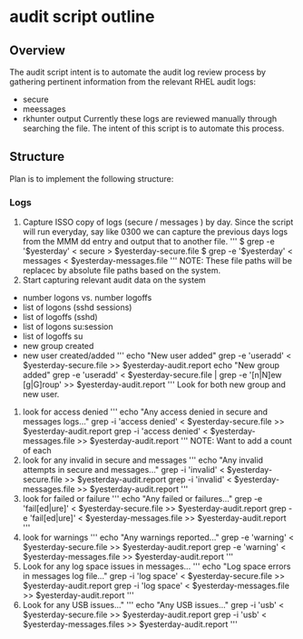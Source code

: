 # audit script outline
## Overview
The audit script intent is to automate the audit log review process by gathering pertinent information from
the relevant RHEL audit logs:
* secure
* meessages
* rkhunter output
Currently these logs are reviewed manually through searching the file.  The intent of this script is to
automate this process.
## Structure
Plan is to implement the following structure:
### Logs
1. Capture ISSO copy of logs (secure / messages ) by day.  Since the script will run everyday,
say like 0300 we can capture the previous days logs from the MMM dd entry and output that to
another file.
'''
$ grep -e '$yesterday' < secure > $yesterday-secure.file
$ grep -e '$yesterday' < messages < $yesterday-messages.file
'''
NOTE: These file paths will be replacec by absolute file paths based on the system.
1. Start capturing relevant audit data on the system
* number logons vs. number logoffs
* list of logons (sshd sessions)
* list of logoffs (sshd)
* list of logons su:session
* list of logoffs su
* new group created
* new user created/added
'''
echo "New user added"
grep -e 'useradd' < $yesterday-secure.file >> $yesterday-audit.report
echo "New group added"
grep -e 'useradd' < $yesterday-secure.file | grep -e '[n|N]ew [g|G]roup' >> $yesterday-audit.report
'''
Look for both new group and new user.
1. look for access denied
'''
echo "Any access denied in secure and messages logs..."
grep -i 'access denied' < $yesterday-secure.file >> $yesterday-audit.report
grep -i 'access denied' < $yesterday-messages.file >> $yesterday-audit.report
'''
NOTE: Want to add a count of each
1. look for any invalid in secure and messages
'''
echo "Any invalid attempts in secure and messages..."
grep -i 'invalid' < $yesterday-secure.file >> $yesterday-audit.report
grep -i 'invalid' < $yesterday-messages.file >> $yesterday-audit.report
'''
1. look for failed or failure
'''
echo "Any failed or failures..."
grep -e 'fail[ed|ure]' < $yesterday-secure.file >> $yesterday-audit.report
grep -e 'fail[ed|ure]' < $yesterday-messages.file >> $yesterday-audit.report
'''
1. look for warnings
'''
echo "Any warnings reported..."
grep -e 'warning' < $yesterday-secure.file >> $yesterday-audit.report
grep -e 'warning' < $yesterday-messages.file >> $yesterday-audit.report
'''
1. Look for any log space issues in messages...
'''
echo "Log space errors in messages log file..."
grep -i 'log space' < $yesterday-secure.file >> $yesterday-audit.report
grep -i 'log space' < $yesterday-messages.file >> $yesterday-audit.report
'''
1. Look for any USB issues..."
'''
echo "Any USB issues..."
grep -i 'usb' < $yesterday-secure.file >> $yesterday-audit.report
grep -i 'usb' < $yesterday-messages.files >> $yesterday-audit.report
'''

